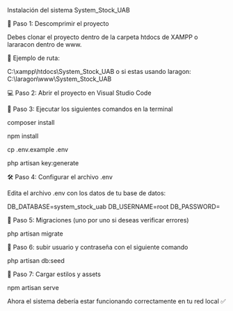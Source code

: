  Instalación del sistema System_Stock_UAB

📁 Paso 1: Descomprimir el proyecto

Debes clonar el proyecto dentro de la carpeta htdocs de XAMPP o lararacon dentro de www.

📍 Ejemplo de ruta:

C:\xampp\htdocs\System_Stock_UAB 
o si estas usando laragon:
C:\laragon\www\System_Stock_UAB

💻 Paso 2: Abrir el proyecto en Visual Studio Code

💬 Paso 3: Ejecutar los siguientes comandos en la terminal

composer install

npm install

cp .env.example .env

php artisan key:generate

🛠️ Paso 4: Configurar el archivo .env

Edita el archivo .env con los datos de tu base de datos:

DB_DATABASE=system_stock_uab
DB_USERNAME=root
DB_PASSWORD=

🧱 Paso 5: Migraciones (uno por uno si deseas verificar errores)

php artisan migrate

🚀 Paso 6: subir usuario y contraseña con el siguiente comando

php artisan db:seed

🎨 Paso 7: Cargar estilos y assets

npm artisan serve

Ahora el sistema debería estar funcionando correctamente en tu red local ✅
